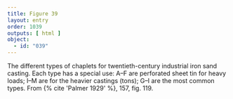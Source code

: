 ```yaml
---
title: Figure 39
layout: entry
order: 1039
outputs: [ html ]
object:
  - id: "039"
---
```


The different types of chaplets for twentieth-century industrial iron sand casting. Each type has a special use: A–F are perforated sheet tin for heavy loads; I–M are for the heavier castings (tons); G–I are the most common types. From {% cite 'Palmer 1929' %}, 157, fig. 119.
